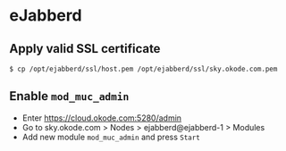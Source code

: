 eJabberd
========

Apply valid SSL certificate
---------------------------

    $ cp /opt/ejabberd/ssl/host.pem /opt/ejabberd/ssl/sky.okode.com.pem

Enable `mod_muc_admin`
----------------------

* Enter https://cloud.okode.com:5280/admin
* Go to sky.okode.com > Nodes > ejabberd@ejabberd-1 > Modules
* Add new module `mod_muc_admin` and press `Start`
